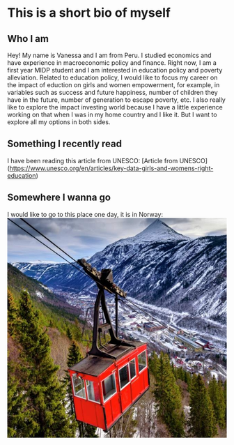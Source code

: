 # This is a short bio of myself

## Who I am
Hey! My name is Vanessa and I am from Peru. I studied economics and have experience in macroeconomic policy and finance. Right now, I am a first year MIDP student and I am interested in education policy and poverty alleviation. Related to education policy, I would like to focus my career on the impact of eduction on girls and women empowerment, for example, in variables such as success and future happiness, number of children they have in the future, number of generation to escape poverty, etc. I also really like to explore the impact investing world because I have a little experience working on that when I was in my home country and I like it. But I want to explore all my options in both sides.

## Something I recently read
I have been reading this article from UNESCO: [Article from UNESCO] (https://www.unesco.org/en/articles/key-data-girls-and-womens-right-education)

## Somewhere I wanna go
I would like to go to this place one day, it is in Norway: ![My Picture](Rjukan-Norway.jpg)
